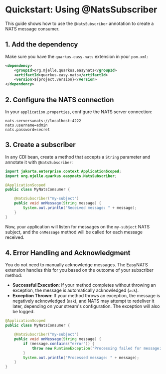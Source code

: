 # Quickstart: Using @NatsSubscriber

This guide shows how to use the `@NatsSubscriber` annotation to create a NATS message consumer.

## 1. Add the dependency

Make sure you have the `quarkus-easy-nats` extension in your `pom.xml`:

```xml
<dependency>
    <groupId>org.mjelle.quarkus.easynats</groupId>
    <artifactId>quarkus-easy-nats</artifactId>
    <version>${project.version}</version>
</dependency>
```

## 2. Configure the NATS connection

In your `application.properties`, configure the NATS server connection:

```properties
nats.servers=nats://localhost:4222
nats.username=admin
nats.password=secret
```

## 3. Create a subscriber

In any CDI bean, create a method that accepts a `String` parameter and annotate it with `@NatsSubscriber`:

```java
import jakarta.enterprise.context.ApplicationScoped;
import org.mjelle.quarkus.easynats.NatsSubscriber;

@ApplicationScoped
public class MyNatsConsumer {

    @NatsSubscriber("my-subject")
    public void onMessage(String message) {
        System.out.println("Received message: " + message);
    }
}
```

Now, your application will listen for messages on the `my-subject` NATS subject, and the `onMessage` method will be called for each message received.

## 4. Error Handling and Acknowledgment

You do not need to manually acknowledge messages. The EasyNATS extension handles this for you based on the outcome of your subscriber method:

-   **Successful Execution**: If your method completes without throwing an exception, the message is automatically acknowledged (`ack`).
-   **Exception Thrown**: If your method throws an exception, the message is negatively acknowledged (`nak`), and NATS may attempt to redeliver it later, depending on your stream's configuration. The exception will also be logged.

```java
@ApplicationScoped
public class MyNatsConsumer {

    @NatsSubscriber("my-subject")
    public void onMessage(String message) {
        if (message.contains("error")) {
            throw new RuntimeException("Processing failed for message: " + message);
        }
        System.out.println("Processed message: " + message);
    }
}
```
